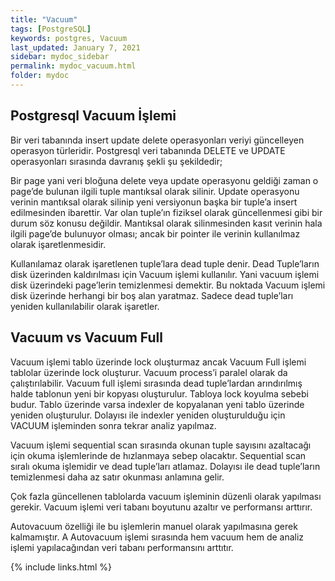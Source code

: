 ```yaml
---
title: "Vacuum"
tags: [PostgreSQL]
keywords: postgres, Vacuum 
last_updated: January 7, 2021
sidebar: mydoc_sidebar
permalink: mydoc_vacuum.html
folder: mydoc
---
```


## Postgresql Vacuum İşlemi

Bir veri tabanında insert update delete operasyonları veriyi güncelleyen operasyon türleridir. Postgresql veri tabanında DELETE ve UPDATE operasyonları sırasında davranış şekli şu şekildedir;

Bir page yani veri bloğuna delete veya update operasyonu geldiği zaman o page’de bulunan ilgili tuple mantıksal olarak silinir. Update operasyonu verinin mantıksal olarak silinip yeni versiyonun başka bir tuple’a insert edilmesinden ibarettir. Var olan tuple’ın fiziksel olarak güncellenmesi gibi bir durum söz konusu değildir. Mantıksal olarak silinmesinden kasıt verinin hala ilgili page’de bulunuyor olması; ancak bir pointer ile verinin kullanılmaz olarak işaretlenmesidir.

Kullanılamaz olarak işaretlenen tuple’lara dead tuple denir. Dead Tuple’ların disk üzerinden kaldırılması için Vacuum işlemi kullanılır. Yani vacuum işlemi disk üzerindeki page’lerin temizlenmesi demektir. Bu noktada Vacuum işlemi disk üzerinde herhangi bir boş alan yaratmaz. Sadece dead tuple’ları yeniden kullanılabilir olarak işaretler.

## Vacuum vs Vacuum Full

Vacuum işlemi tablo üzerinde lock oluşturmaz ancak Vacuum Full işlemi tablolar üzerinde lock oluşturur. Vacuum process’i paralel olarak da çalıştırılabilir. Vacuum full işlemi sırasında dead tuple’lardan arındırılmış halde tablonun yeni bir kopyası oluşturulur. Tabloya lock koyulma sebebi budur. Tablo üzerinde varsa indexler de kopyalanan yeni tablo üzerinde yeniden oluşturulur. Dolayısı ile indexler yeniden oluşturulduğu için VACUUM işleminden sonra tekrar analiz yapılmaz.

Vacuum işlemi sequential scan sırasında okunan tuple sayısını azaltacağı için okuma işlemlerinde de hızlanmaya sebep olacaktır. Sequential scan sıralı okuma işlemidir ve dead tuple’ları atlamaz. Dolayısı ile dead tuple’ların temizlenmesi daha az satır okunması anlamına gelir.

Çok fazla güncellenen tablolarda vacuum işleminin düzenli olarak yapılması gerekir. Vacuum işlemi veri tabanı boyutunu azaltır ve performansı arttırır.

Autovacuum özelliği ile bu işlemlerin manuel olarak yapılmasına gerek kalmamıştır. A Autovacuum işlemi sırasında hem vacuum hem de analiz işlemi yapılacağından veri tabanı performansını arttıtır.

{% include links.html %}